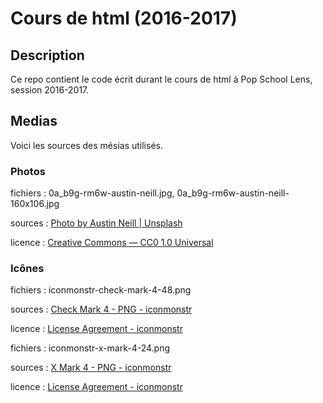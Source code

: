 # Cours de html (2016-2017)

## Description

Ce repo contient le code écrit durant le cours de html à Pop School Lens, session 2016-2017.

## Medias

Voici les sources des mésias utilisés.

### Photos

fichiers : 0a_b9g-rm6w-austin-neill.jpg, 0a_b9g-rm6w-austin-neill-160x106.jpg

sources : [Photo by Austin Neill | Unsplash](https://unsplash.com/?photo=0A_b9G-Rm6w)

licence : [Creative Commons — CC0 1.0 Universal](https://creativecommons.org/publicdomain/zero/1.0/)

### Icônes

fichiers : iconmonstr-check-mark-4-48.png

sources : [Check Mark 4 - PNG - iconmonstr](http://iconmonstr.com/check-mark-4/?png)

licence : [License Agreement - iconmonstr](http://iconmonstr.com/license/)

fichiers : iconmonstr-x-mark-4-24.png

sources : [X Mark 4 - PNG - iconmonstr](http://iconmonstr.com/x-mark-4/?png)

licence : [License Agreement - iconmonstr](http://iconmonstr.com/license/)

